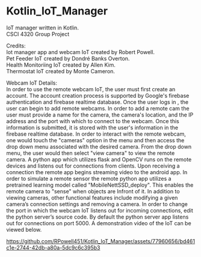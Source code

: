 # Kotlin_IoT_Manager
IoT manager written in Kotlin.<br>
CSCI 4320 Group Project

Credits:<br>
Iot manager app and webcam IoT created by Robert Powell.<br>
Pet Feeder IoT created by Dondré Banks Overton.<br>
Health Monitoriing IoT created by Allen Kim.<br>
Thermostat IoT created by Monte Cameron.<br>

Webcam IoT Details:  
In order to use the remote webcam IoT, the user must first create an account. The account creation process is supported by Google's firebase authentication and firebase realtime database. Once the user logs in , the user can begin to add remote webcams. In order to add a remote cam the user must provide a name for the camera, the camera's location, and the IP address and the port with which to connect to the webcam. Once this information is submitted, it is stored with the user's information in the firebase realtime database. In order to interact with the remote webcam, one would touch the "cameras" option in the menu and then access the drop down menu associated with the desired camera. From the drop down menu, the user would then select "view camera" to view the remote camera. A python app which utilizes flask and OpenCV runs on the remote devices and listens out for connections from clients. Upon receiving a connection the remote app begins streaming video to the android app. In order to simulate a remote sensor the remote python app utilizes a pretrained learning model called "MobileNettSSD_deploy". This enables the remote camera to "sense" when objects are Infront of it. In addition to viewing cameras, other functional features include modifying a given camera’s connection settings and removing a camera. In order to change the port in which the webcam IoT listens out for incoming connections, edit the python server’s source code. By default the python server app listens out for connections on port 5000. A demonstration video of the IoT can be viewed below.<br>

https://github.com/RPowell451/Kotlin_IoT_Manager/assets/77960656/bd461c1e-2744-42db-a80a-5dc9c6c395b3

